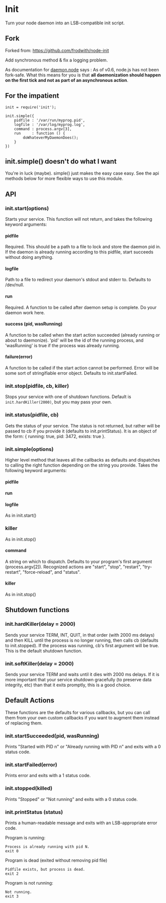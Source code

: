 Init
====

Turn your node daemon into an LSB-compatible init script.

Fork
----

Forked from: https://github.com/frodwith/node-init

Add synchronous method & fix a logging problem.

As documentation for [daemon.node](https://github.com/indexzero/daemon.node) says : As of v0.6, node.js has not been fork-safe. What this means for you is that **all daemonization should happen on the first tick and not as part of an asynchronous action**.

For the impatient
-----------------

    init = require('init');

    init.simple({
        pidfile : '/var/run/myprog.pid',
        logfile : '/var/log/myprog.log',
        command : process.argv[3],
        run     : function () {
            doWhateverMyDaemonDoes();
        }
    })

init.simple() doesn't do what I want
------------------------------------
You're in luck (maybe). simple() just makes the easy case easy. See the api
methods below for more flexible ways to use this module.

API
---

### init.start(options)

Starts your service. This function will not return, and takes the following
keyword arguments:

#### pidfile

Required. This should be a path to a file to lock and store the daemon pid in.
If the daemon is already running according to this pidfile, start succeeds
without doing anything.

#### logfile

Path to a file to redirect your daemon's stdout and stderr to. Defaults to
/dev/null.

#### run

Required. A function to be called after daemon setup is complete. Do your
daemon work here.

#### success (pid, wasRunning)

A function to be called when the start action succeeded (already running or
about to daemonize). 'pid' will be the id of the running process, and
'wasRunning' is true if the process was already running.

#### failure(error)

A function to be called if the start action cannot be performed. Error will be
some sort of stringifiable error object. Defaults to init.startFailed.

### init.stop(pidfile, cb, killer)

Stops your service with one of shutdown functions. Default is
`init.hardKiller(2000)`, but you may pass your own.

### init.status(pidfile, cb)

Gets the status of your service. The status is not returned, but rather will
be passed to cb if you provide it (defaults to init.printStatus). It is an
object of the form: { running: true, pid: 3472, exists: true }.

### init.simple(options)

Higher level method that leaves all the callbacks as defaults and dispatches
to calling the right function depending on the string you provide. Takes the
following keyword arguments:

#### pidfile
#### run
#### logfile
As in init.start()

### killer
As in init.stop()

#### command
A string on which to dispatch. Defaults to your program's first argument
(process.argv[2]). Recognized actions are "start", "stop", "restart",
"try-restart", "force-reload", and "status".

#### killer
As in init.stop()

Shutdown functions
-----------------

### init.hardKiller(delay = 2000)

Sends your service TERM, INT, QUIT, in that order (with 2000 ms delays) and
then KILL until the process is no longer running, then calls cb (defaults to
init.stopped). If the process was running, cb's first argument will be true.
This is the default shutdown function.

### init.softKiller(delay = 2000)

Sends your service TERM and waits until it dies with 2000 ms delays. If it is
more important that your service shutdown gracefully (to preserve data
integrity, etc) than that it exits promptly, this is a good choice.


Default Actions
---------------
These functions are the defaults for various callbacks, but you can call them
from your own custom callbacks if you want to augment them instead of
replacing them.

### init.startSucceeded(pid, wasRunning)

Prints "Started with PID n" or "Already running with PID n" and exits with a 0
status code.

### init.startFailed(error)

Prints error and exits with a 1 status code.

### init.stopped(killed)

Prints "Stopped" or "Not running" and exits with a 0 status code.

### init.printStatus (status)

Prints a human-readable message and exits with an LSB-appropriate error code.

Program is running:

    Process is already running with pid N.
    exit 0

Program is dead (exited without removing pid file)

    Pidfile exists, but process is dead.
    exit 2

Program is not running:

    Not running.
    exit 3
